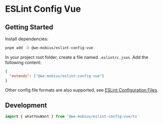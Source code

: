 # ESLint Config Vue

## Getting Started

Install dependencies:

```bash
pnpm add -D @we-mobius/eslint-config-vue
```

In your project root folder, create a file named `.eslintrc.json`. Add the following content:

```json
{
  "extends": ["@we-mobius/eslint-config-vue"]
}
```

Other config file formats are also supported, see [ESLint Configuration Files](https://eslint.org/docs/latest/user-guide/configuring/configuration-files).

## Development

```JavaScript
import { whatYouWant } from '@we-mobius/eslint-config-vue/ts'
```
